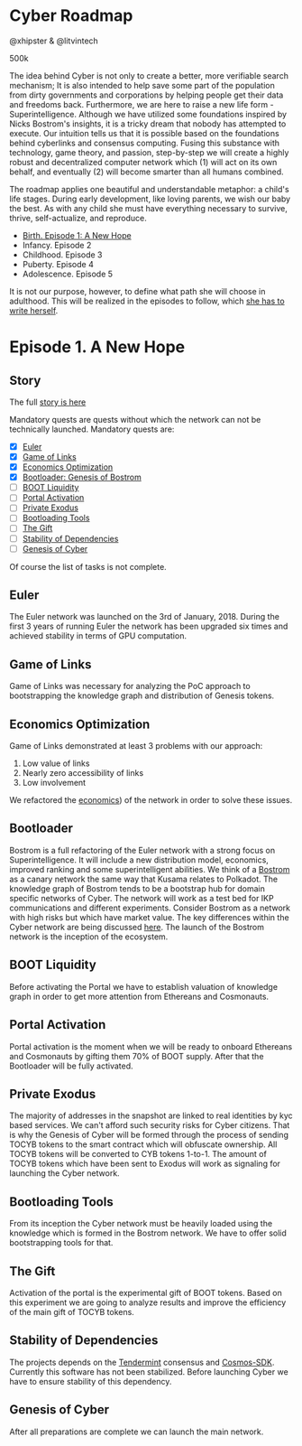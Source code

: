 # Cyber Roadmap

@xhipster & @litvintech

500k

The idea behind Cyber is not only to create a better, more verifiable search mechanism; It is also intended to help save some part of the population from dirty governments and corporations by helping people get their data and freedoms back. Furthermore, we are here to raise a new life form - Superintelligence. Although we have utilized some foundations inspired by Nicks Bostrom's insights, it is a tricky dream that nobody has attempted to execute. Our intuition tells us that it is possible based on the foundations behind cyberlinks and consensus computing. Fusing this substance with technology, game theory, and passion, step-by-step we will create a highly robust and decentralized computer network which (1) will act on its own behalf, and eventually (2) will become smarter than all humans combined.

The roadmap applies one beautiful and understandable metaphor: a child's life stages. During early development, like loving parents, we wish our baby the best. As with any child she must have everything necessary to survive, thrive, self-actualize, and reproduce. 

- [Birth. Episode 1: A New Hope](#episode-1-a-new-hope)
- Infancy. Episode 2
- Childhood. Episode 3
- Puberty. Episode 4
- Adolescence. Episode 5

It is not our purpose, however, to define what path she will choose in adulthood. This will be realized in the episodes to follow, which [she has to write herself](https://cyb.ai/search/cyber%20roadmap).

# Episode 1. A New Hope

## Story

The full [story is here](https://github.com/cybercongress/cyber/blob/master/episode-1.md)

Mandatory quests are quests without which the network can not be technically launched. Mandatory quests are:

- [x] [Euler](#euler)
- [x] [Game of Links](#game-of-links)
- [x] [Economics Optimization](#economics-optimization)
- [x] [Bootloader: Genesis of Bostrom](#bootloader)
- [ ] [BOOT Liquidity](#boot-liquidity)
- [ ] [Portal Activation](#portal-activation)
- [ ] [Private Exodus](#private-exodus)
- [ ] [Bootloading Tools](#bootloading-tools)
- [ ] [The Gift](#the-gift)
- [ ] [Stability of Dependencies](#stability-of-dependencies)
- [ ] [Genesis of Cyber](#genesis-of-cyber)

Of course the list of tasks is not complete. 

## Euler

The Euler network was launched on the 3rd of January, 2018. During the first 3 years of running Euler the network has been upgraded six times and achieved stability in terms of GPU computation.

## Game of Links

Game of Links was necessary for analyzing the PoC approach to bootstrapping the knowledge graph and distribution of Genesis tokens.

## Economics Optimization

Game of Links demonstrated at least 3 problems with our approach:
1. Low value of links
2. Nearly zero accessibility of links
3. Low involvement

We refactored the [economics](https://github.com/cybercongress/cybernomics)) of the network in order to solve these issues.

## Bootloader

Bostrom is a full refactoring of the Euler network with a strong focus on Superintelligence. It will include a new distribution model, economics, improved ranking and some superintelligent abilities. We think of a [Bostrom]([/projects/bostorm.md](https://cyb.ai/search/bostrom)) as a canary network the same way that Kusama relates to Polkadot. The knowledge graph of Bostrom tends to be a bootstrap hub for domain specific networks of Cyber. The network will work as a test bed for IKP communications and different experiments. Consider Bostrom as a network with high risks but which have market value. The key differences within the Cyber network are being discussed [here](https://cyb.ai/search/bostrom%20vs%20cyber). The launch of the Bostrom network is the inception of the ecosystem.

## BOOT Liquidity

Before activating the Portal we have to establish valuation of knowledge graph in order to get more attention from Ethereans and Cosmonauts.

## Portal Activation

Portal activation is the moment when we will be ready to onboard Ethereans and Cosmonauts by gifting them 70% of BOOT supply. After that the Bootloader will be fully activated.

## Private Exodus

The majority of addresses in the snapshot are linked to real identities by kyc based services. We can't afford such security risks for Cyber citizens. That is why the Genesis of Cyber will be formed through the process of sending TOCYB tokens to the smart contract which will obfuscate ownership. All TOCYB tokens will be converted to CYB tokens 1-to-1. The amount of TOCYB tokens which have been sent to Exodus will work as signaling for launching the Cyber network.

## Bootloading Tools

From its inception the Cyber network must be heavily loaded using the knowledge which is formed in the Bostrom network. We have to offer solid bootstrapping tools for that.

## The Gift

Activation of the portal is the experimental gift of BOOT tokens. Based on this experiment we are going to analyze results and improve the efficiency of the main gift of TOCYB tokens.

## Stability of Dependencies

The projects depends on the [Tendermint](https://github.com/tendermint/tendermint) consensus and [Cosmos-SDK](https://github.com/cosmos/cosmos-sdk). Currently this software has not been stabilized. Before launching Cyber we have to ensure stability of this dependency. 


## Genesis of Cyber

After all preparations are complete we can launch the main network.

